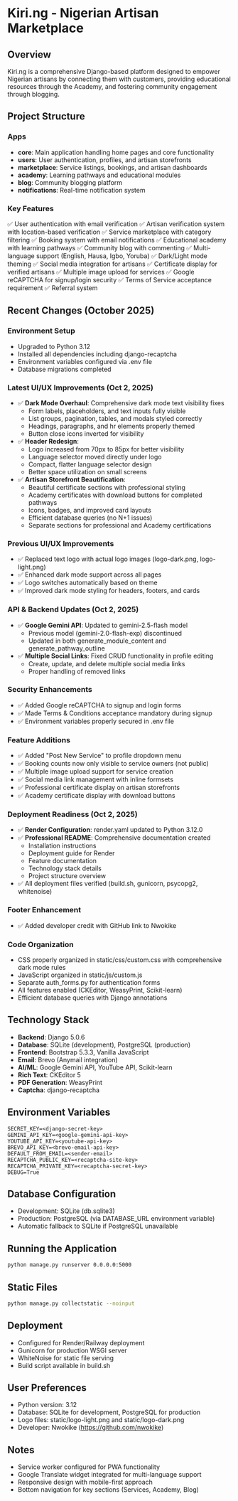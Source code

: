 # Kiri.ng - Nigerian Artisan Marketplace

## Overview
Kiri.ng is a comprehensive Django-based platform designed to empower Nigerian artisans by connecting them with customers, providing educational resources through the Academy, and fostering community engagement through blogging.

## Project Structure

### Apps
- **core**: Main application handling home pages and core functionality
- **users**: User authentication, profiles, and artisan storefronts
- **marketplace**: Service listings, bookings, and artisan dashboards  
- **academy**: Learning pathways and educational modules
- **blog**: Community blogging platform
- **notifications**: Real-time notification system

### Key Features
✅ User authentication with email verification
✅ Artisan verification system with location-based verification
✅ Service marketplace with category filtering
✅ Booking system with email notifications
✅ Educational academy with learning pathways
✅ Community blog with commenting
✅ Multi-language support (English, Hausa, Igbo, Yoruba)
✅ Dark/Light mode theming
✅ Social media integration for artisans
✅ Certificate display for verified artisans
✅ Multiple image upload for services
✅ Google reCAPTCHA for signup/login security
✅ Terms of Service acceptance requirement
✅ Referral system

## Recent Changes (October 2025)

### Environment Setup
- Upgraded to Python 3.12
- Installed all dependencies including django-recaptcha
- Environment variables configured via .env file
- Database migrations completed

### Latest UI/UX Improvements (Oct 2, 2025)
- ✅ **Dark Mode Overhaul**: Comprehensive dark mode text visibility fixes
  - Form labels, placeholders, and text inputs fully visible
  - List groups, pagination, tables, and modals styled correctly
  - Headings, paragraphs, and hr elements properly themed
  - Button close icons inverted for visibility
- ✅ **Header Redesign**: 
  - Logo increased from 70px to 85px for better visibility
  - Language selector moved directly under logo
  - Compact, flatter language selector design
  - Better space utilization on small screens
- ✅ **Artisan Storefront Beautification**:
  - Beautiful certificate sections with professional styling
  - Academy certificates with download buttons for completed pathways
  - Icons, badges, and improved card layouts
  - Efficient database queries (no N+1 issues)
  - Separate sections for professional and Academy certifications

### Previous UI/UX Improvements
- ✅ Replaced text logo with actual logo images (logo-dark.png, logo-light.png)
- ✅ Enhanced dark mode support across all pages
- ✅ Logo switches automatically based on theme
- ✅ Improved dark mode styling for headers, footers, and cards

### API & Backend Updates (Oct 2, 2025)
- ✅ **Google Gemini API**: Updated to gemini-2.5-flash model
  - Previous model (gemini-2.0-flash-exp) discontinued
  - Updated in both generate_module_content and generate_pathway_outline
- ✅ **Multiple Social Links**: Fixed CRUD functionality in profile editing
  - Create, update, and delete multiple social media links
  - Proper handling of removed links

### Security Enhancements
- ✅ Added Google reCAPTCHA to signup and login forms
- ✅ Made Terms & Conditions acceptance mandatory during signup
- ✅ Environment variables properly secured in .env file

### Feature Additions
- ✅ Added "Post New Service" to profile dropdown menu
- ✅ Booking counts now only visible to service owners (not public)
- ✅ Multiple image upload support for service creation
- ✅ Social media link management with inline formsets
- ✅ Professional certificate display on artisan storefronts
- ✅ Academy certificate display with download buttons

### Deployment Readiness (Oct 2, 2025)
- ✅ **Render Configuration**: render.yaml updated to Python 3.12.0
- ✅ **Professional README**: Comprehensive documentation created
  - Installation instructions
  - Deployment guide for Render
  - Feature documentation
  - Technology stack details
  - Project structure overview
- ✅ All deployment files verified (build.sh, gunicorn, psycopg2, whitenoise)

### Footer Enhancement
- ✅ Added developer credit with GitHub link to Nwokike

### Code Organization
- CSS properly organized in static/css/custom.css with comprehensive dark mode rules
- JavaScript organized in static/js/custom.js
- Separate auth_forms.py for authentication forms
- All features enabled (CKEditor, WeasyPrint, Scikit-learn)
- Efficient database queries with Django annotations

## Technology Stack
- **Backend**: Django 5.0.6
- **Database**: SQLite (development), PostgreSQL (production)
- **Frontend**: Bootstrap 5.3.3, Vanilla JavaScript
- **Email**: Brevo (Anymail integration)
- **AI/ML**: Google Gemini API, YouTube API, Scikit-learn
- **Rich Text**: CKEditor 5
- **PDF Generation**: WeasyPrint
- **Captcha**: django-recaptcha

## Environment Variables
```
SECRET_KEY=<django-secret-key>
GEMINI_API_KEY=<google-gemini-api-key>
YOUTUBE_API_KEY=<youtube-api-key>
BREVO_API_KEY=<brevo-email-api-key>
DEFAULT_FROM_EMAIL=<sender-email>
RECAPTCHA_PUBLIC_KEY=<recaptcha-site-key>
RECAPTCHA_PRIVATE_KEY=<recaptcha-secret-key>
DEBUG=True
```

## Database Configuration
- Development: SQLite (db.sqlite3)
- Production: PostgreSQL (via DATABASE_URL environment variable)
- Automatic fallback to SQLite if PostgreSQL unavailable

## Running the Application
```bash
python manage.py runserver 0.0.0.0:5000
```

## Static Files
```bash
python manage.py collectstatic --noinput
```

## Deployment
- Configured for Render/Railway deployment
- Gunicorn for production WSGI server
- WhiteNoise for static file serving
- Build script available in build.sh

## User Preferences
- Python version: 3.12
- Database: SQLite for development, PostgreSQL for production
- Logo files: static/logo-light.png and static/logo-dark.png
- Developer: Nwokike (https://github.com/nwokike)

## Notes
- Service worker configured for PWA functionality
- Google Translate widget integrated for multi-language support
- Responsive design with mobile-first approach
- Bottom navigation for key sections (Services, Academy, Blog)
